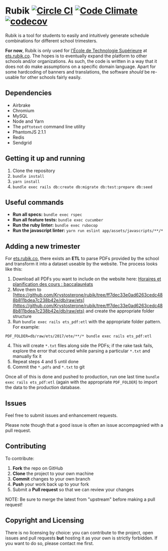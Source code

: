 # Rubik [![Circle CI](https://circleci.com/gh/Krystosterone/rubik.svg?style=svg&circle-token=bda09a43695a9d1abd1a5085e97428bcdc1f901b)](https://circleci.com/gh/Krystosterone/rubik) [![Code Climate](https://codeclimate.com/github/Krystosterone/rubik/badges/gpa.svg)](https://codeclimate.com/github/Krystosterone/rubik) [![codecov](https://codecov.io/gh/Krystosterone/rubik/branch/master/graph/badge.svg?token=xsg8JvQjZx)](https://codecov.io/gh/Krystosterone/rubik)

Rubik is a tool for students to easily and intuitively generate schedule combinations for different school trimesters.

**For now**, Rubik is only used for [l'École de Technologie Supérieure](https://www.etsmtl.ca/) at [ets.rubik.co](http://ets.rubik.co). The hopes is to eventually expand the platform to other schools and/or organizations. As such, the code is written in a way that it does not do make assumptions on a specific domain language. Apart for some hardcoding of banners and translations, the software _should_ be re-usable for other schools fairly easily.

## Dependencies

- Airbrake
- Chromium
- MySQL
- Node and Yarn
- The `pdftotext` command line utility
- PhantomJS 2.1.1
- Redis
- Sendgrid

## Getting it up and running

1. Clone the repository
2. `bundle install`
3. `yarn install`
4. `bundle exec rails db:create db:migrate db:test:prepare db:seed`

## Useful commands

- **Run all specs:** `bundle exec rspec`
- **Run all feature tests:** `bundle exec cucumber`
- **Run the ruby linter:** `bundle exec rubocop`
- **Run the javascript linter:** `yarn run eslint app/assets/javascripts/**/*`

## Adding a new trimester

For [ets.rubik.co](http://ets.rubik.co), there exists an **ETL** to parse PDFs provided by the school and transform it into a dataset useable by the website. The process looks like this:

1. Download all PDFs you want to include on the website here: [Horaires et planification des cours : baccalauréats](https://www.etsmtl.ca/horaires-bac)
2. Move them to [https://github.com/Krystosterone/rubik/tree/ff7dec33e0ad6263cedc488b811bdea7c238b42e/db/raw/ets](https://github.com/Krystosterone/rubik/tree/ff7dec33e0ad6263cedc488b811bdea7c238b42e/db/raw/ets) and create the appropriate folder structure
3. Run `bundle exec rails ets_pdf:etl` with the appropriate folder pattern. For example:
  
  ```
  PDF_FOLDER=db/raw/ets/2017/ete/**/* bundle exec rails ets_pdf:etl
  ```
  
4. This will create `*.txt` files along side the PDFs; if the rake task fails, explore the error that occured while parsing a particular `*.txt` and manually fix it
5. Repeat steps 4 and 5 until done
6. Commit the `*.pdfs` and `*.txt` to git

Once all of this is done and pushed to production, run one last time `bundle exec rails ets_pdf:etl` (again with the appropriate `PDF_FOLDER`) to import the data to the production database.

## Issues

Feel free to submit issues and enhancement requests. 

Please note though that a good issue is often an issue accompagnied with a pull request.

## Contributing

To contribute:

 1. **Fork** the repo on GitHub
 2. **Clone** the project to your own machine
 3. **Commit** changes to your own branch
 4. **Push** your work back up to your fork
 5. Submit a **Pull request** so that we can review your changes

NOTE: Be sure to merge the latest from "upstream" before making a pull request!

## Copyright and Licensing

There is no licensing by choice: you can contribute to the project, open issues and pull requests **but** hosting it as your own is strictly forbidden. If you want to do so, please contact me first.
